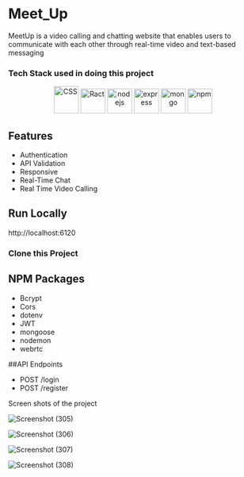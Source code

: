 # Meet_Up
<p>MeetUp is a video calling and chatting website that enables users to communicate with each other through real-time video and text-based messaging</p>


<h3>Tech Stack used in doing this project</h3>

<p align = "center">

<img src="https://user-images.githubusercontent.com/25181517/183898674-75a4a1b1-f960-4ea9-abcb-637170a00a75.png" alt="CSS" width="50" height="55"/>
<img src="https://cdn.iconscout.com/icon/free/png-512/free-react-1-282599.png?f=avif&w=256" alt="Ract" width="50" height="50"/>
<img src="https://cdn.iconscout.com/icon/free/png-512/free-node-js-3-1174937.png?f=avif&w=256" alt="nodejs" width="50" height="50"/>
<img src="https://res.cloudinary.com/kc-cloud/images/f_auto,q_auto/v1651772163/expressjslogo/expressjslogo.webp?_i=AA" alt="express" width="50" height="50"/>
 <img src="https://cdn.iconscout.com/icon/free/png-256/free-mongodb-3629020-3030245.png" alt="mongo" width="50" height="50"/> 

<img src="https://user-images.githubusercontent.com/25181517/121401671-49102800-c959-11eb-9f6f-74d49a5e1774.png" alt="npm" width="50" height="50"/>


## Features 
-  Authentication
-  API Validation
-  Responsive
-  Real-Time Chat
-  Real Time Video Calling

## Run Locally
http://localhost:6120

### Clone this Project


## NPM Packages
- Bcrypt
- Cors
- dotenv
- JWT
- mongoose
- nodemon
- webrtc

##API Endpoints
- POST /login
- POST /register

<p>Screen shots of the project</p>


![Screenshot (305)](https://github.com/ShradhaVastrakar/Meet_Up/assets/115460277/b29e7d8c-b3e6-4597-aa79-c77fad3e1c9d)

![Screenshot (306)](https://github.com/ShradhaVastrakar/Meet_Up/assets/115460277/6cda05ce-f9d5-410c-898a-7a051a329067)

![Screenshot (307)](https://github.com/ShradhaVastrakar/Meet_Up/assets/115460277/94670afc-bb00-4090-a6da-1499fa7dbf55)

![Screenshot (308)](https://github.com/ShradhaVastrakar/Meet_Up/assets/115460277/7a174f61-9ccc-4ede-b5a3-f9b15f6ef327)



